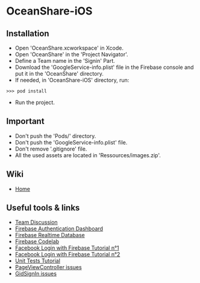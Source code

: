 # OceanShare-iOS

## Installation

* Open 'OceanShare.xcworkspace' in Xcode.
* Open 'OceanShare' in the 'Project Navigator'.
* Define a Team name in the 'Signin' Part.
* Download the 'GoogleService-info.plist' file in the Firebase console and put it in the 'OceanShare' directory.
* If needed, in 'OceanShare-iOS' directory, run:
```
>>> pod install
```
* Run the project.

## Important
* Don't push the 'Pods/' directory.
* Don't push the 'GoogleService-info.plist' file.
* Don't remove '.gitignore' file.
* All the used assets are located in 'Ressources/images.zip'.

## Wiki
* [Home](https://github.com/OceanShare/OceanShare-iOS/wiki)

## Useful tools & links
* [Team Discussion](https://github.com/orgs/OceanShare/teams/ios)
* [Firebase Authentication Dashboard](https://console.firebase.google.com/u/2/project/oceanshare-1519985626980/authentication/users)
* [Firebase Realtime Database](https://console.firebase.google.com/u/2/project/oceanshare-1519985626980/database/oceanshare-1519985626980/data)
* [Firebase Codelab](https://codelabs.developers.google.com/codelabs/firebase-ios-swift/#16)
* [Facebook Login with Firebase Tutorial n°1](https://medium.com/tfhtutorials/facebook-login-and-firebase-step-by-step-set-up-ios-9-swift-cocoapods-e39051bf13c7)
* [Facebook Login with Firebase Tutorial n°2](https://medium.com/@lawgimenez/facebook-login-and-firebase-using-swift-3-1-c6e0b1fff0df)
* [Unit Tests Tutorial](https://blog.eleven-labs.com/fr/test-unitaire-swift-xcode/)
* [PageViewController issues](https://stackoverflow.com/questions/32299874/change-view-in-a-page-view-controller-when-button-is-pressed-in-one-of-the-contr)
* [GidSignIn issues](https://stackoverflow.com/questions/31413937/initiate-google-signin-without-the-gidsigninbutton-but-programmatically)
